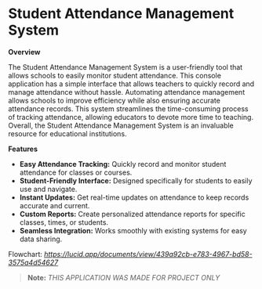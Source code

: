 # Student Attendance Management System
**Overview**

The Student Attendance Management System is a user-friendly tool that allows schools to easily monitor student attendance. This console application has a simple interface that allows teachers to quickly record and manage attendance without hassle. Automating attendance management allows schools to improve efficiency while also ensuring accurate attendance records. This system streamlines the time-consuming process of tracking attendance, allowing educators to devote more time to teaching. Overall, the Student Attendance Management System is an invaluable resource for educational institutions.

**Features**
- **Easy Attendance Tracking:**   Quickly record and monitor student attendance for classes or courses.
- **Student-Friendly Interface:**  Designed specifically for students to easily use and navigate.
- **Instant Updates:**                  Get real-time updates on attendance to keep records accurate and current.
- **Custom Reports:**                  Create personalized attendance reports for specific classes, times, or students.
- **Seamless Integration:**          Works smoothly with existing systems for easy data sharing.

Flowchart: *https://lucid.app/documents/view/439a92cb-e783-4967-bd58-3575a4d54627*
> **Note:** *THIS APPLICATION WAS MADE FOR PROJECT ONLY*
